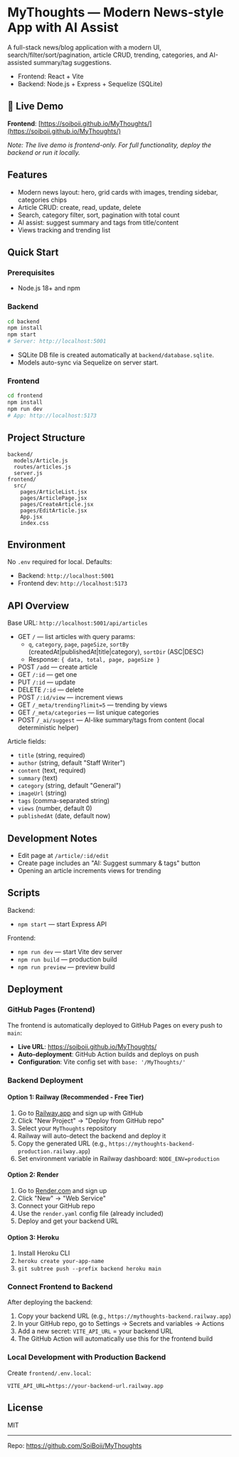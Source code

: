 # MyThoughts — Modern News-style App with AI Assist

A full-stack news/blog application with a modern UI, search/filter/sort/pagination, article CRUD, trending, categories, and AI-assisted summary/tag suggestions.

- Frontend: React + Vite
- Backend: Node.js + Express + Sequelize (SQLite)

## 🚀 Live Demo
**Frontend**: [https://soiboii.github.io/MyThoughts/](https://soiboii.github.io/MyThoughts/)

*Note: The live demo is frontend-only. For full functionality, deploy the backend or run it locally.*

## Features
- Modern news layout: hero, grid cards with images, trending sidebar, categories chips
- Article CRUD: create, read, update, delete
- Search, category filter, sort, pagination with total count
- AI assist: suggest summary and tags from title/content
- Views tracking and trending list

## Quick Start

### Prerequisites
- Node.js 18+ and npm

### Backend
```bash
cd backend
npm install
npm start
# Server: http://localhost:5001
```
- SQLite DB file is created automatically at `backend/database.sqlite`.
- Models auto-sync via Sequelize on server start.

### Frontend
```bash
cd frontend
npm install
npm run dev
# App: http://localhost:5173
```

## Project Structure
```
backend/
  models/Article.js
  routes/articles.js
  server.js
frontend/
  src/
    pages/ArticleList.jsx
    pages/ArticlePage.jsx
    pages/CreateArticle.jsx
    pages/EditArticle.jsx
    App.jsx
    index.css
```

## Environment
No `.env` required for local. Defaults:
- Backend: `http://localhost:5001`
- Frontend dev: `http://localhost:5173`

## API Overview
Base URL: `http://localhost:5001/api/articles`

- GET `/` — list articles with query params:
  - `q`, `category`, `page`, `pageSize`, `sortBy` (createdAt|publishedAt|title|category), `sortDir` (ASC|DESC)
  - Response: `{ data, total, page, pageSize }`
- POST `/add` — create article
- GET `/:id` — get one
- PUT `/:id` — update
- DELETE `/:id` — delete
- POST `/:id/view` — increment views
- GET `/_meta/trending?limit=5` — trending by views
- GET `/_meta/categories` — list unique categories
- POST `/_ai/suggest` — AI-like summary/tags from content (local deterministic helper)

Article fields:
- `title` (string, required)
- `author` (string, default "Staff Writer")
- `content` (text, required)
- `summary` (text)
- `category` (string, default "General")
- `imageUrl` (string)
- `tags` (comma-separated string)
- `views` (number, default 0)
- `publishedAt` (date, default now)

## Development Notes
- Edit page at `/article/:id/edit`
- Create page includes an "AI: Suggest summary & tags" button
- Opening an article increments views for trending

## Scripts
Backend:
- `npm start` — start Express API

Frontend:
- `npm run dev` — start Vite dev server
- `npm run build` — production build
- `npm run preview` — preview build

## Deployment

### GitHub Pages (Frontend)
The frontend is automatically deployed to GitHub Pages on every push to `main`:
- **Live URL**: https://soiboii.github.io/MyThoughts/
- **Auto-deployment**: GitHub Action builds and deploys on push
- **Configuration**: Vite config set with `base: '/MyThoughts/'`

### Backend Deployment

#### Option 1: Railway (Recommended - Free Tier)
1. Go to [Railway.app](https://railway.app) and sign up with GitHub
2. Click "New Project" → "Deploy from GitHub repo"
3. Select your `MyThoughts` repository
4. Railway will auto-detect the backend and deploy it
5. Copy the generated URL (e.g., `https://mythoughts-backend-production.railway.app`)
6. Set environment variable in Railway dashboard: `NODE_ENV=production`

#### Option 2: Render
1. Go to [Render.com](https://render.com) and sign up
2. Click "New" → "Web Service"
3. Connect your GitHub repo
4. Use the `render.yaml` config file (already included)
5. Deploy and get your backend URL

#### Option 3: Heroku
1. Install Heroku CLI
2. `heroku create your-app-name`
3. `git subtree push --prefix backend heroku main`

### Connect Frontend to Backend
After deploying the backend:
1. Copy your backend URL (e.g., `https://mythoughts-backend.railway.app`)
2. In your GitHub repo, go to Settings → Secrets and variables → Actions
3. Add a new secret: `VITE_API_URL` = your backend URL
4. The GitHub Action will automatically use this for the frontend build

### Local Development with Production Backend
Create `frontend/.env.local`:
```
VITE_API_URL=https://your-backend-url.railway.app
```

## License
MIT

---
Repo: https://github.com/SoiBoii/MyThoughts
